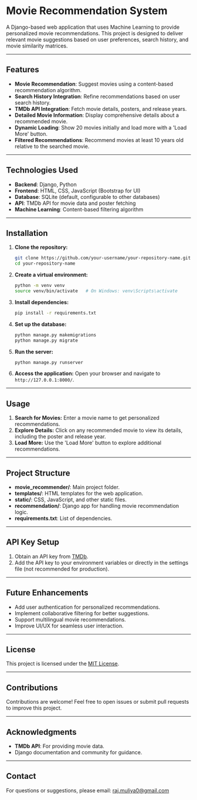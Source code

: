 # Movie Recommendation System

A Django-based web application that uses Machine Learning to provide personalized movie recommendations. This project is designed to deliver relevant movie suggestions based on user preferences, search history, and movie similarity matrices.

---

## Features

- **Movie Recommendation**: Suggest movies using a content-based recommendation algorithm.
- **Search History Integration**: Refine recommendations based on user search history.
- **TMDb API Integration**: Fetch movie details, posters, and release years.
- **Detailed Movie Information**: Display comprehensive details about a recommended movie.
- **Dynamic Loading**: Show 20 movies initially and load more with a 'Load More' button.
- **Filtered Recommendations**: Recommend movies at least 10 years old relative to the searched movie.

---

## Technologies Used

- **Backend**: Django, Python
- **Frontend**: HTML, CSS, JavaScript (Bootstrap for UI)
- **Database**: SQLite (default, configurable to other databases)
- **API**: TMDb API for movie data and poster fetching
- **Machine Learning**: Content-based filtering algorithm

---

## Installation

1. **Clone the repository:**
   ```bash
   git clone https://github.com/your-username/your-repository-name.git
   cd your-repository-name
   ```

2. **Create a virtual environment:**
   ```bash
   python -m venv venv
   source venv/bin/activate   # On Windows: venv\Scripts\activate
   ```

3. **Install dependencies:**
   ```bash
   pip install -r requirements.txt
   ```

4. **Set up the database:**
   ```bash
   python manage.py makemigrations
   python manage.py migrate
   ```

5. **Run the server:**
   ```bash
   python manage.py runserver
   ```

6. **Access the application:**
   Open your browser and navigate to `http://127.0.0.1:8000/`.

---

## Usage

1. **Search for Movies:** Enter a movie name to get personalized recommendations.
2. **Explore Details:** Click on any recommended movie to view its details, including the poster and release year.
3. **Load More:** Use the 'Load More' button to explore additional recommendations.

---

## Project Structure

- **movie_recommender/**: Main project folder.
- **templates/**: HTML templates for the web application.
- **static/**: CSS, JavaScript, and other static files.
- **recommendation/**: Django app for handling movie recommendation logic.
- **requirements.txt**: List of dependencies.

---

## API Key Setup

1. Obtain an API key from [TMDb](https://www.themoviedb.org/documentation/api).
2. Add the API key to your environment variables or directly in the settings file (not recommended for production).

---

## Future Enhancements

- Add user authentication for personalized recommendations.
- Implement collaborative filtering for better suggestions.
- Support multilingual movie recommendations.
- Improve UI/UX for seamless user interaction.

---

## License

This project is licensed under the [MIT License](LICENSE).

---

## Contributions

Contributions are welcome! Feel free to open issues or submit pull requests to improve this project.

---

## Acknowledgments

- **TMDb API**: For providing movie data.
- Django documentation and community for guidance.

---

## Contact

For questions or suggestions, please email: [raj.muliya0@gmail.com](mailto:raj.muliya0@gmail.com)


